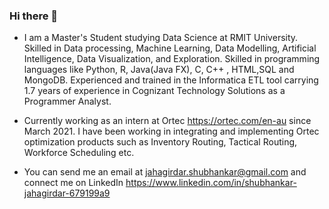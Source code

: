### Hi there 👋


- I am a Master's Student studying Data Science at RMIT University. Skilled in Data processing, Machine Learning, Data Modelling, Artificial Intelligence, Data Visualization, and Exploration. Skilled in programming languages like Python, R, Java(Java FX), C, C++ , HTML,SQL and MongoDB. Experienced and trained in the Informatica ETL tool carrying 1.7 years of experience in Cognizant Technology Solutions as a Programmer Analyst.
- Currently working as an intern at Ortec https://ortec.com/en-au since March 2021. I have been working in integrating and implementing Ortec optimization products such as Inventory Routing, Tactical Routing, Workforce Scheduling etc. 


- You can send me an email at jahagirdar.shubhankar@gmail.com and connect me on LinkedIn https://www.linkedin.com/in/shubhankar-jahagirdar-679199a9


